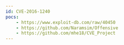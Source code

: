 ```yaml
---
id: CVE-2016-1240
pocs: 
    - https://www.exploit-db.com/raw/40450
    - https://github.com/Naramsim/Offensive
    - https://github.com/mhe18/CVE_Project
---
```

